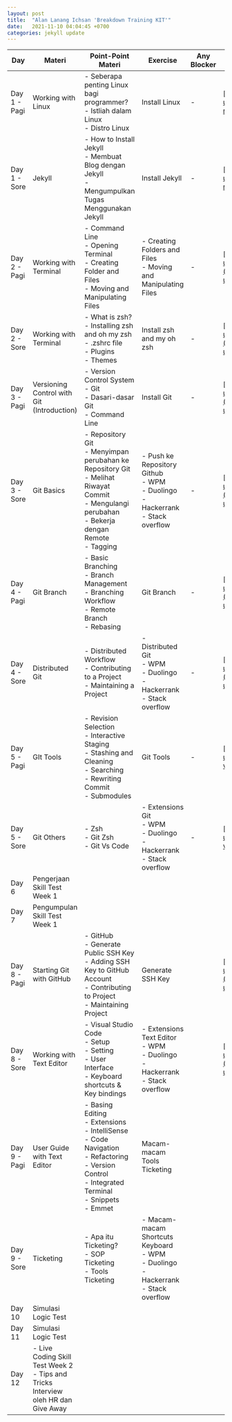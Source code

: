 ```yaml
---
layout: post
title:  "Alan Lanang Ichsan 'Breakdown Training KIT'"
date:   2021-11-10 04:04:45 +0700
categories: jekyll update
---
```

| Day          | Materi                                                                                 | Point-Point Materi                                                                                                                                                       | Exercise                                                                                         | Any Blocker | Pengumpulan Tugas                                                                                                                                                              |
| ------------ | -------------------------------------------------------------------------------------- | ------------------------------------------------------------------------------------------------------------------------------------------------------------------------ | ------------------------------------------------------------------------------------------------ | ----------- | ------------------------------------------------------------------------------------------------------------------------------------------------------------------------------ |
| Day 1 - Pagi | Working with Linux                                                                     | \- Seberapa penting Linux bagi programmer?<br>\- Istliah dalam Linux<br>\- Distro Linux                                                                                  | Install Linux                                                                                    | \-          | [https://drive.google.com/drive/folders/1g0DUWnQcB7JZ7X\_Aojz-nrxuuma\_sICS?usp=sharing](https://drive.google.com/drive/folders/1g0DUWnQcB7JZ7X_Aojz-nrxuuma_sICS?usp=sharing) |
| Day 1 - Sore | Jekyll                                                                                 | \- How to Install Jekyll<br>\- Membuat Blog dengan Jekyll<br>\- Mengumpulkan Tugas Menggunakan Jekyll                                                                    | Install Jekyll                                                                                   | \-          | [https://drive.google.com/drive/folders/1g0DUWnQcB7JZ7X\_Aojz-nrxuuma\_sICS?usp=sharing](https://drive.google.com/drive/folders/1g0DUWnQcB7JZ7X_Aojz-nrxuuma_sICS?usp=sharing) |
| Day 2 - Pagi | Working with Terminal                                                                  | \- Command Line<br>\- Opening Terminal<br>\- Creating Folder and Files<br>\- Moving and Manipulating Files                                                               | \- Creating Folders and Files<br>\- Moving and Manipulating Files                                | \-          | [https://drive.google.com/drive/folders/1CpADFjht2mJecBvEfiwuLxbdMoqZcER2?usp=sharing](https://drive.google.com/drive/folders/1CpADFjht2mJecBvEfiwuLxbdMoqZcER2?usp=sharing)   |
| Day 2 - Sore | Working with Terminal                                                                  | \- What is zsh?<br>\- Installing zsh and oh my zsh<br>\- .zshrc file<br>\- Plugins<br>\- Themes                                                                          | Install zsh and my oh zsh                                                                        | \-          | [https://drive.google.com/drive/folders/1CpADFjht2mJecBvEfiwuLxbdMoqZcER2?usp=sharing](https://drive.google.com/drive/folders/1CpADFjht2mJecBvEfiwuLxbdMoqZcER2?usp=sharing)   |
| Day 3 - Pagi | Versioning Control with Git (Introduction)                                             | \- Version Control System<br>\- Git<br>\- Dasari-dasar Git<br>\- Command Line                                                                                            | Install Git                                                                                      | \-          | [https://drive.google.com/drive/folders/1QgPaer\_1Cu0SO\_nbOQHnCqAjSqW6UzZx?usp=sharing](https://drive.google.com/drive/folders/1QgPaer_1Cu0SO_nbOQHnCqAjSqW6UzZx?usp=sharing) |
| Day 3 - Sore | Git Basics                                                                             | \- Repository Git<br>\- Menyimpan perubahan ke Repository Git<br>\- Melihat Riwayat Commit<br>\- Mengulangi perubahan<br>\- Bekerja dengan Remote<br>\- Tagging          | \- Push ke Repository Github<br>\- WPM<br>\- Duolingo<br>\- Hackerrank<br>\- Stack overflow      | \-          | [https://drive.google.com/drive/folders/1QgPaer\_1Cu0SO\_nbOQHnCqAjSqW6UzZx?usp=sharing](https://drive.google.com/drive/folders/1QgPaer_1Cu0SO_nbOQHnCqAjSqW6UzZx?usp=sharing) |
| Day 4 - Pagi | Git Branch                                                                             | \- Basic Branching<br>\- Branch Management<br>\- Branching Workflow<br>\- Remote Branch<br>\- Rebasing                                                                   | Git Branch                                                                                       | \-          | [https://drive.google.com/drive/folders/1xN61iqAg9br8YStz2DeZzzwhq5cP8XSA?usp=sharing](https://drive.google.com/drive/folders/1xN61iqAg9br8YStz2DeZzzwhq5cP8XSA?usp=sharing)   |
| Day 4 - Sore | Distributed Git                                                                        | \- Distributed Workflow<br>\- Contributing to a Project<br>\- Maintaining a Project                                                                                      | \- Distributed Git<br>\- WPM<br>\- Duolingo<br>\- Hackerrank<br>\- Stack overflow                | \-          | [https://drive.google.com/drive/folders/1xN61iqAg9br8YStz2DeZzzwhq5cP8XSA?usp=sharing](https://drive.google.com/drive/folders/1xN61iqAg9br8YStz2DeZzzwhq5cP8XSA?usp=sharing)   |
| Day 5 - Pagi | GIt Tools                                                                              | \- Revision Selection<br>\- Interactive Staging<br>\- Stashing and Cleaning<br>\- Searching<br>\- Rewriting Commit<br>\- Submodules                                      | Git Tools                                                                                        | \-          | [https://drive.google.com/drive/folders/1ZNAo80ta9Vr\_o-vT7I0dE6xjufc6anRQ?usp=sharing](https://drive.google.com/drive/folders/1ZNAo80ta9Vr_o-vT7I0dE6xjufc6anRQ?usp=sharing)  |
| Day 5 - Sore | Git Others                                                                             | \- Zsh<br>\- Git Zsh<br>\- Git Vs Code                                                                                                                                   | \- Extensions Git<br>\- WPM<br>\- Duolingo<br>\- Hackerrank<br>\- Stack overflow                 | \-          | [https://drive.google.com/drive/folders/1ZNAo80ta9Vr\_o-vT7I0dE6xjufc6anRQ?usp=sharing](https://drive.google.com/drive/folders/1ZNAo80ta9Vr_o-vT7I0dE6xjufc6anRQ?usp=sharing)g |
| Day 6        | Pengerjaan Skill Test Week 1                                                           |                                                                                                                                                                          |                                                                                                  |             |                                                                                                                                                                                |
| Day 7        | Pengumpulan Skill Test Week 1                                                          |                                                                                                                                                                          |                                                                                                  |             |                                                                                                                                                                                |
| Day 8 - Pagi | Starting Git with GitHub                                                               | \- GitHub<br>\- Generate Public SSH Key<br>\- Adding SSH Key to GitHub Account<br>\- Contributing to Project<br>\- Maintaining Project                                   | Generate SSH Key                                                                                 |             | [https://drive.google.com/drive/folders/1csDoDs5LsEOTO0it5vBv7zSMope\_Y-mP?usp=sharing](https://drive.google.com/drive/folders/1csDoDs5LsEOTO0it5vBv7zSMope_Y-mP?usp=sharing)  |
| Day 8 - Sore | Working with Text Editor                                                               | \- Visual Studio Code<br>\- Setup<br>\- Setting<br>\- User Interface<br>\- Keyboard shortcuts & Key bindings                                                             | \- Extensions Text Editor<br>\- WPM<br>\- Duolingo<br>\- Hackerrank<br>\- Stack overflow         |             | [https://drive.google.com/drive/folders/1csDoDs5LsEOTO0it5vBv7zSMope\_Y-mP?usp=sharing](https://drive.google.com/drive/folders/1csDoDs5LsEOTO0it5vBv7zSMope_Y-mP?usp=sharing)  |
| Day 9 - Pagi | User Guide with Text Editor                                                            | \- Basing Editing<br>\- Extensions<br>\- IntelliSense<br>\- Code Navigation<br>\- Refactoring<br>\- Version Control<br>\- Integrated Terminal<br>\- Snippets<br>\- Emmet | Macam-macam Tools Ticketing                                                                      |             |                                                                                                                                                                                |
| Day 9 - Sore | Ticketing                                                                              | \- Apa itu Ticketing?<br>\- SOP Ticketing<br>\- Tools Ticketing                                                                                                          | \- Macam-macam Shortcuts Keyboard<br>\- WPM<br>\- Duolingo<br>\- Hackerrank<br>\- Stack overflow |             |                                                                                                                                                                                |
| Day 10       | Simulasi Logic Test                                                                    |                                                                                                                                                                          |                                                                                                  |             |                                                                                                                                                                                |
| Day 11       | Simulasi Logic Test                                                                    |                                                                                                                                                                          |                                                                                                  |             |                                                                                                                                                                                |
| Day 12       | \- Live Coding Skill Test Week 2<br>\- Tips and Tricks Interview oleh HR dan Give Away |                                                                                                                                                                          |                                                                                                  |             |